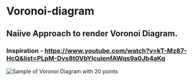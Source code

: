 # Voronoi-diagram

## Naiive Approach to render Voronoi Diagram.
### Inspiration - https://www.youtube.com/watch?v=kT-Mz87-HcQ&list=PLpM-Dvs8t0VbYlcuienfAWqs9a0Jb4aKq

<img title="Voronoi Diagram" alt="Sample of Voronoi Diagram with 20 points" src="/home/cypher/VoronoiDiagram/seeds.ppm">